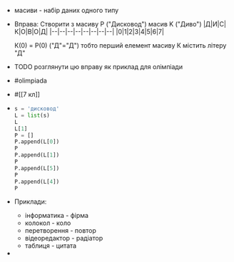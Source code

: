 - масиви - набір даних одного типу
- Вправа:
  Створити з масиву P ("Дисковод") масив K ("Диво")
  |Д|И|С|К|О|В|О|Д|
  |--|--|--|--|--|--|--|--|
  |0|1|2|3|4|5|6|7|
  
  К(0) = Р(0) ("Д"="Д") тобто перший елемент масиву К містить літеру "Д"
- TODO розглянути цю вправу як приклад для олімпіади
- #olimpiada
- #[[7 кл]]
- ```Python
  s = 'дисковод'
  L = list(s)
  L
  L[1]
  P = []
  P.append(L[0])
  P
  P.append(L[1])
  P
  P.append(L[5])
  P
  P.append(L[4])
  P
  ```
- Приклади:
	- інформатика - фірма
	- колокол - коло
	- перетворення - повтор
	- відеоредактор - радіатор
	- таблиця - цитата
-